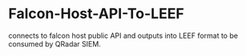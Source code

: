 # Falcon-Host-API-To-LEEF
connects to falcon host public API and outputs into LEEF format to be consumed by QRadar SIEM.
